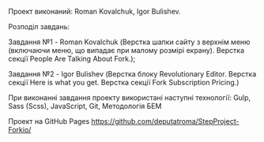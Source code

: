 Проект виконаний: Roman Kovalchuk, Igor Bulishev.

Розподіл завдань:

Завдання №1 - Roman Kovalchuk
(Верстка шапки сайту з верхнім меню (включаючи меню, що випадає при малому розмірі екрану).
Верстка секції People Are Talking About Fork.);

Завдання №2 - Igor Bulishev
(Верстка блоку Revolutionary Editor.
Верстка секції Here is what you get.
Верстка секції Fork Subscription Pricing.)

При виконанні завдання проекту використані наступні технології:
Gulp,
Sass (Scss),
JavaScript,
Git,
Методологія БЕМ

Проект на GitHub Pages
https://github.com/deputatroma/StepProject-Forkio/



